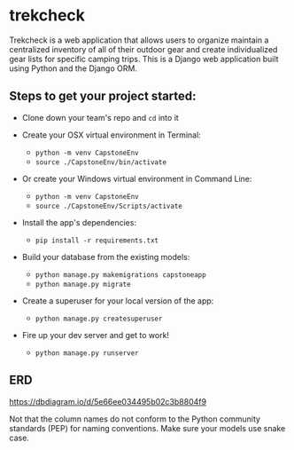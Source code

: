 # trekcheck

Trekcheck is a web application that allows users to organize maintain a centralized inventory of all of their outdoor gear and create individualized gear lists for specific camping trips. This is a Django web application built using Python and the Django ORM.

## Steps to get your project started:

* Clone down your team's repo and `cd` into it

* Create your OSX virtual environment in Terminal:

  * `python -m venv CapstoneEnv`
  * `source ./CapstoneEnv/bin/activate`

* Or create your Windows virtual environment in Command Line:

  * `python -m venv CapstoneEnv`
  * `source ./CapstoneEnv/Scripts/activate`

* Install the app's dependencies:

  * `pip install -r requirements.txt`

* Build your database from the existing models:

  * `python manage.py makemigrations capstoneapp`
  * `python manage.py migrate`

* Create a superuser for your local version of the app:

  * `python manage.py createsuperuser`

  
* Fire up your dev server and get to work!

  * `python manage.py runserver`


## ERD

https://dbdiagram.io/d/5e66ee034495b02c3b8804f9

Not that the column names do not conform to the Python community standards (PEP) for naming conventions. Make sure your models use snake case.

